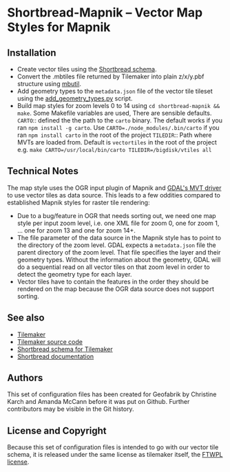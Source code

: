 # Shortbread-Mapnik – Vector Map Styles for Mapnik

## Installation

* Create vector tiles using the [Shortbread schema](https://github.com/geofabrik/shortbread-tilemaker).
* Convert the .mbtiles file returned by Tilemaker into plain z/x/y.pbf structure using [mbutil](https://github.com/mapbox/mbutil).
* Add geometry types to the `metadata.json` file of the vector tile tileset using the [add_geometry_types.py](https://github.com/geofabrik/shortbread-tilemaker/blob/main/add_geometry_types.py) script.
* Build map styles for zoom levels 0 to 14 using `cd shortbread-mapnik && make`.
  Some Makefile variables are used, There are sensible defaults.
    `CARTO`:: defined the the path to the `carto` binary. The default works if
       you ran `npm install -g carto`. Use `CARTO=./node_modules/.bin/carto`
	   if you ran `npm install carto` in the root of the project
	`TILEDIR`:: Path where MVTs are loaded from. Default is `vectortiles` in
	   the root of the project
  e.g. `make CARTO=/usr/local/bin/carto TILEDIR=/bigdisk/vtiles all`

## Technical Notes

The map style uses the OGR input plugin of Mapnik and [GDAL's MVT driver](https://gdal.org/drivers/vector/mvt.html) to use vector tiles as data source.
This leads to a few oddities compared to established Mapnik styles for raster tile rendering:

* Due to a bug/feature in OGR that needs sorting out, we need one map style per input zoom level, i.e. one XML file for zoom 0, one for zoom 1, … one for zoom 13 and one for zoom 14+.
* The file parameter of the data source in the Mapnik style has to point to the directory of the zoom level. GDAL expects a `metadata.json` file the parent directory of the zoom level. That file specifies the layer and their geometry types. Without the information about the geometry, GDAL will do a sequential read on all vector tiles on that zoom level in order to detect the geometry type for each layer.
* Vector tiles have to contain the features in the order they should be rendered on the map because the OGR data source does not support sorting. 

## See also

* [Tilemaker](https://tilemaker.org/)
* [Tilemaker source code](https://github.com/systemed/tilemaker)
* [Shortbread schema for Tilemaker](https://github.com/geofabrik/shortbread-tilemaker)
* [Shortbread documentation](https://github.com/geofabrik/shortbread-docs)

## Authors

This set of configuration files has been created for Geofabrik by Christine Karch 
and Amanda McCann before it was put on Github. Further contributors may be visible 
in the Git history.

## License and Copyright

Because this set of configuration files is intended to go with our vector tile schema,
it is released under the same license as tilemaker itself, the [FTWPL license](./LICENCE.txt).
